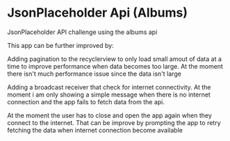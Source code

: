 # JsonPlaceholder Api (Albums)
JsonPlaceholder API challenge using the albums api

This app can be further improved by: 

Adding pagination to the recyclerview to only load small amout of data at a time to improve performance when data becomes too large. At the moment there isn't much performance issue since the data isn't large

Adding a broadcast receiver that check for internet connectivity. At the moment i am only showing a simple message when there is no internet connection and the app fails to fetch data from the api.

At the moment the user has to close and open the app again when they connect to the internet. That can be improve by prompting the app to retry fetching the data when internet connection become available

